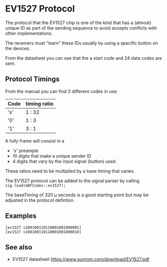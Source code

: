 # EV1527 Protocol

The protocol that the EV1527 chip is one of the kind that has a (almost) unique ID as part of the sending sequence
to avoid accepts conflicts with other implementations.

The receivers must "learn" these IDs usually by using a specific button on the devices.

From the datasheet you can see that the a start code and 24 data codes are sent.

## Protocol Timings

From the manual you can find 3 different codes in use:

| Code | timing ratio    |
| -----| --------------- |
| 's'  | 1 : 32 |
| '0'  | 1 :  3 |
| '1'  | 3 :  1 |

A fully frame will consist in a

* 's' preample
* 10 digits that make a unique sender ID
* 4 digits that vary by the input signal (button) used.

These ratios need to be multiplied by a base timing that varies.

The EV1527 protocol can be added to the signal parser by calling `sig.load(&RFCodes::ev1527);`

The baseTiming of 320 µ seconds is a good starting point but may be adjusted in the protocol defintion.

## Examples

    [ev1527 s100100110110001001000001]
    [ev1527 s100100110110001001000010]

## See also

* EV1527 datasheet <https://www.sunrom.com/download/EV1527.pdf>
